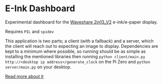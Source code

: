 E-Ink Dashboard
===

Experimental dashboard for the [Waveshare 2in13_V2](https://www.waveshare.com/wiki/2.13inch_e-Paper_HAT)
e-ink/e-paper display.

Requires `PIL` and `spidev`

This application is two parts; a client (with a fallback) and a server, which
the client will reach out to expecting an image to display. Dependencies are 
kept to a minimum where possible, so running should be as simple as installing
the mentioned libraries then running 
`python client/main.py http://<desktop ip address>/generate_clock` on the Pi 
Zero and `python server/main.py` on your desktop.

[Read more about it](https://dev.to/gmemstr/tiny-eink-dashboard-29a4)